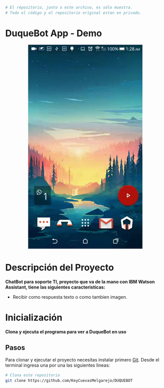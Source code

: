 ```bash
# El repositorio, junto a este archivo, es sólo muestra. 
# Todo el código y el repositorio original estan en privado.
```
# DuqueBot App - Demo
<p align="center"> 
 <img src="/Demo.gif"/>
</p>

# Descripción del Proyecto
**ChatBot para soporte TI, proyecto que va de la mano con IBM Watson Assistant, tiene las siguientes caracteristicas:**
- Recibir como respuesta texto o como tambien imagen.

# Inicialización

**Clona y ejecuta el programa para ver a DuqueBot en uso**

## Pasos

Para clonar y ejecutar el proyecto necesitas instalar primero [Git](https://git-scm.com). Desde el terminal ingresa una por una las siguientes lineas:

```bash
# Clona este repositorio
git clone https://github.com/KeyCuevasMelgarejo/DUQUEBOT
```

